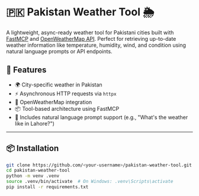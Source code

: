 # 🇵🇰 Pakistan Weather Tool 🌦️

A lightweight, async-ready weather tool for Pakistani cities built with [FastMCP](https://github.com/huzaifa-memon/mcp) and [OpenWeatherMap API](https://openweathermap.org/api). Perfect for retrieving up-to-date weather information like temperature, humidity, wind, and condition using natural language prompts or API endpoints.

## 🔧 Features

- 🌍 City-specific weather in Pakistan
- ⚡ Asynchronous HTTP requests via `httpx`
- 🔄 OpenWeatherMap integration
- 📦 Tool-based architecture using FastMCP
- 💬 Includes natural language prompt support (e.g., "What's the weather like in Lahore?")

---

## 📦 Installation

```bash
git clone https://github.com/<your-username>/pakistan-weather-tool.git
cd pakistan-weather-tool
python -m venv .venv
source .venv/bin/activate  # On Windows: .venv\Scripts\activate
pip install -r requirements.txt
